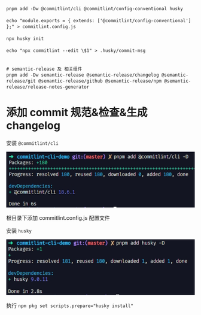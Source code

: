 ```shell
pnpm add -Dw @commitlint/cli @commitlint/config-conventional husky

echo "module.exports = { extends: ['@commitlint/config-conventional'] };" > commitlint.config.js

npx husky init

echo "npx commitlint --edit \$1" > .husky/commit-msg


# semantic-release 及 相关组件
pnpm add -Dw semantic-release @semantic-release/changelog @semantic-release/git @semantic-release/github @semantic-release/npm @semantic-release/release-notes-generator

```

# 添加 commit 规范&检查&生成 changelog

安装 `@commitlint/cli`

![](./assets/1.png)

根目录下添加 commitlint.config.js 配置文件

安装 `husky`

![](./assets/2.png)

执行 `npm pkg set scripts.prepare="husky install"`
